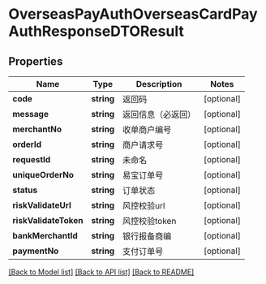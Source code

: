 # OverseasPayAuthOverseasCardPayAuthResponseDTOResult

## Properties
Name | Type | Description | Notes
------------ | ------------- | ------------- | -------------
**code** | **string** | 返回码 | [optional] 
**message** | **string** | 返回信息（必返回） | [optional] 
**merchantNo** | **string** | 收单商户编号 | [optional] 
**orderId** | **string** | 商户请求号 | [optional] 
**requestId** | **string** | 未命名 | [optional] 
**uniqueOrderNo** | **string** | 易宝订单号 | [optional] 
**status** | **string** | 订单状态 | [optional] 
**riskValidateUrl** | **string** | 风控校验url | [optional] 
**riskValidateToken** | **string** | 风控校验token | [optional] 
**bankMerchantId** | **string** | 银行报备商编 | [optional] 
**paymentNo** | **string** | 支付订单号 | [optional] 

[[Back to Model list]](../README.md#documentation-for-models) [[Back to API list]](../README.md#documentation-for-api-endpoints) [[Back to README]](../README.md)


